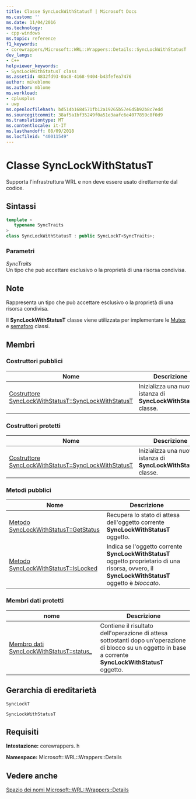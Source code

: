 ```yaml
---
title: Classe SyncLockWithStatusT | Microsoft Docs
ms.custom: ''
ms.date: 11/04/2016
ms.technology:
- cpp-windows
ms.topic: reference
f1_keywords:
- corewrappers/Microsoft::WRL::Wrappers::Details::SyncLockWithStatusT
dev_langs:
- C++
helpviewer_keywords:
- SyncLockWithStatusT class
ms.assetid: 4832fd93-0ac8-4168-9404-b43fefea7476
author: mikeblome
ms.author: mblome
ms.workload:
- cplusplus
- uwp
ms.openlocfilehash: bd514b1684571fb12a19265b57e6d5b92b8c7edd
ms.sourcegitcommit: 38af5a1bf35249f0a51e3aafc6e4077859c8f0d9
ms.translationtype: MT
ms.contentlocale: it-IT
ms.lasthandoff: 08/09/2018
ms.locfileid: "40011549"
---
```

# <a name="synclockwithstatust-class"></a>Classe SyncLockWithStatusT
Supporta l'infrastruttura WRL e non deve essere usato direttamente dal codice.  
  
## <a name="syntax"></a>Sintassi  
  
```cpp  
template <  
   typename SyncTraits  
>  
class SyncLockWithStatusT : public SyncLockT<SyncTraits>;  
```  
  
### <a name="parameters"></a>Parametri  
 *SyncTraits*  
 Un tipo che può accettare esclusivo o la proprietà di una risorsa condivisa.  
  
## <a name="remarks"></a>Note  
 Rappresenta un tipo che può accettare esclusivo o la proprietà di una risorsa condivisa.  
  
 Il **SyncLockWithStatusT** classe viene utilizzata per implementare le [Mutex](../windows/mutex-class1.md) e [semaforo](../windows/semaphore-class.md) classi.  
  
## <a name="members"></a>Membri  
  
### <a name="public-constructors"></a>Costruttori pubblici  
  
|Nome|Descrizione|  
|----------|-----------------|  
|[Costruttore SyncLockWithStatusT::SyncLockWithStatusT](../windows/synclockwithstatust-synclockwithstatust-constructor.md)|Inizializza una nuova istanza di **SyncLockWithStatusT** classe.|  
  
### <a name="protected-constructors"></a>Costruttori protetti  
  
|Nome|Descrizione|  
|----------|-----------------|  
|[Costruttore SyncLockWithStatusT::SyncLockWithStatusT](../windows/synclockwithstatust-synclockwithstatust-constructor.md)|Inizializza una nuova istanza di **SyncLockWithStatusT** classe.|  
  
### <a name="public-methods"></a>Metodi pubblici  
  
|Nome|Descrizione|  
|----------|-----------------|  
|[Metodo SyncLockWithStatusT::GetStatus](../windows/synclockwithstatust-getstatus-method.md)|Recupera lo stato di attesa dell'oggetto corrente **SyncLockWithStatusT** oggetto.|  
|[Metodo SyncLockWithStatusT::IsLocked](../windows/synclockwithstatust-islocked-method.md)|Indica se l'oggetto corrente **SyncLockWithStatusT** oggetto proprietario di una risorsa, ovvero, il **SyncLockWithStatusT** oggetto è *bloccato*.|  
  
### <a name="protected-data-members"></a>Membri dati protetti  
  
|nome|Descrizione|  
|----------|-----------------|  
|[Membro dati SyncLockWithStatusT::status_](../windows/synclockwithstatust-status-data-member.md)|Contiene il risultato dell'operazione di attesa sottostanti dopo un'operazione di blocco su un oggetto in base a corrente **SyncLockWithStatusT** oggetto.|  
  
## <a name="inheritance-hierarchy"></a>Gerarchia di ereditarietà  
 `SyncLockT`  
  
 `SyncLockWithStatusT`  
  
## <a name="requirements"></a>Requisiti  
 **Intestazione:** corewrappers. h  
  
 **Namespace:** Microsoft::WRL::Wrappers::Details  
  
## <a name="see-also"></a>Vedere anche  
 [Spazio dei nomi Microsoft::WRL::Wrappers::Details](../windows/microsoft-wrl-wrappers-details-namespace.md)